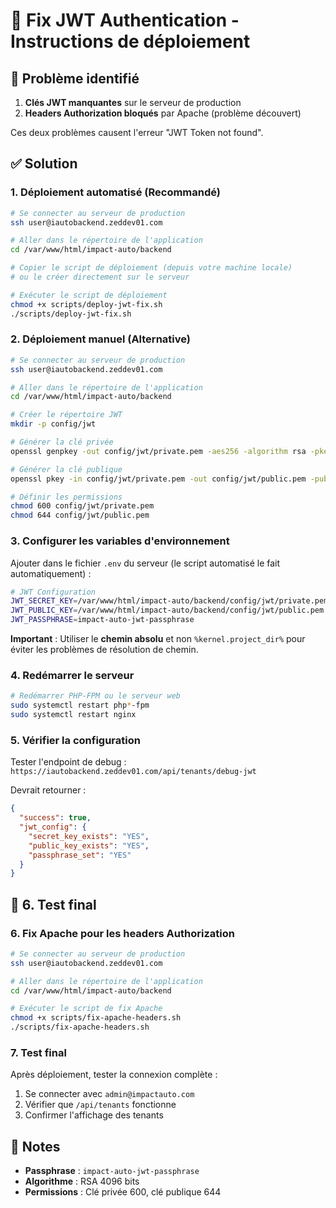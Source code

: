 # 🔧 Fix JWT Authentication - Instructions de déploiement

## 🚨 Problème identifié
1. **Clés JWT manquantes** sur le serveur de production
2. **Headers Authorization bloqués** par Apache (problème découvert)

Ces deux problèmes causent l'erreur "JWT Token not found".

## ✅ Solution

### 1. Déploiement automatisé (Recommandé)

```bash
# Se connecter au serveur de production
ssh user@iautobackend.zeddev01.com

# Aller dans le répertoire de l'application
cd /var/www/html/impact-auto/backend

# Copier le script de déploiement (depuis votre machine locale)
# ou le créer directement sur le serveur

# Exécuter le script de déploiement
chmod +x scripts/deploy-jwt-fix.sh
./scripts/deploy-jwt-fix.sh
```

### 2. Déploiement manuel (Alternative)

```bash
# Se connecter au serveur de production
ssh user@iautobackend.zeddev01.com

# Aller dans le répertoire de l'application
cd /var/www/html/impact-auto/backend

# Créer le répertoire JWT
mkdir -p config/jwt

# Générer la clé privée
openssl genpkey -out config/jwt/private.pem -aes256 -algorithm rsa -pkeyopt rsa_keygen_bits:4096 -pass pass:02e86590fec76a48fbd3039b731c37bee3e8fd9dc8e347e6643c6c2e1426982a

# Générer la clé publique
openssl pkey -in config/jwt/private.pem -out config/jwt/public.pem -pubout -passin pass:02e86590fec76a48fbd3039b731c37bee3e8fd9dc8e347e6643c6c2e1426982a

# Définir les permissions
chmod 600 config/jwt/private.pem
chmod 644 config/jwt/public.pem
```

### 3. Configurer les variables d'environnement

Ajouter dans le fichier `.env` du serveur (le script automatisé le fait automatiquement) :

```bash
# JWT Configuration
JWT_SECRET_KEY=/var/www/html/impact-auto/backend/config/jwt/private.pem
JWT_PUBLIC_KEY=/var/www/html/impact-auto/backend/config/jwt/public.pem
JWT_PASSPHRASE=impact-auto-jwt-passphrase
```

**Important** : Utiliser le **chemin absolu** et non `%kernel.project_dir%` pour éviter les problèmes de résolution de chemin.

### 4. Redémarrer le serveur

```bash
# Redémarrer PHP-FPM ou le serveur web
sudo systemctl restart php*-fpm
sudo systemctl restart nginx
```

### 5. Vérifier la configuration

Tester l'endpoint de debug : `https://iautobackend.zeddev01.com/api/tenants/debug-jwt`

Devrait retourner :
```json
{
  "success": true,
  "jwt_config": {
    "secret_key_exists": "YES",
    "public_key_exists": "YES",
    "passphrase_set": "YES"
  }
}
```

## 🧪 6. Test final

### 6. Fix Apache pour les headers Authorization

```bash
# Se connecter au serveur de production
ssh user@iautobackend.zeddev01.com

# Aller dans le répertoire de l'application
cd /var/www/html/impact-auto/backend

# Exécuter le script de fix Apache
chmod +x scripts/fix-apache-headers.sh
./scripts/fix-apache-headers.sh
```

### 7. Test final

Après déploiement, tester la connexion complète :
1. Se connecter avec `admin@impactauto.com`
2. Vérifier que `/api/tenants` fonctionne
3. Confirmer l'affichage des tenants

## 📝 Notes

- **Passphrase** : `impact-auto-jwt-passphrase`
- **Algorithme** : RSA 4096 bits
- **Permissions** : Clé privée 600, clé publique 644
